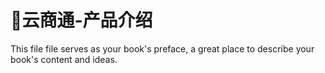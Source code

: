 # 云商通-产品介绍

This file file serves as your book's preface, a great place to describe your book's content and ideas.

